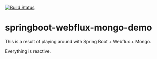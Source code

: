 [![Build Status](https://travis-ci.org/rpuch/springboot-webflux-mongo-demo.svg?branch=master)](https://travis-ci.org/rpuch/springboot-webflux-mongo-demo)

# springboot-webflux-mongo-demo

This is a result of playing around with Spring Boot + Webflux + Mongo.

Everything is reactive.
